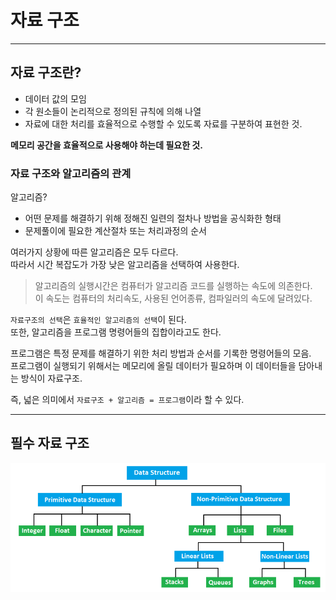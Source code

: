 # 자료 구조

---

## 자료 구조란?
- 데이터 값의 모임
- 각 원소들이 논리적으로 정의된 규칙에 의해 나열
- 자료에 대한 처리를 효율적으로 수행할 수 있도록 자료를 구분하여 표현한 것.

<b>메모리 공간을 효율적으로 사용해야 하는데 필요한 것.</b>

### 자료 구조와 알고리즘의 관계
알고리즘?
- 어떤 문제를 해결하기 위해 정해진 일련의 절차나 방법을 공식화한 형태
- 문제풀이에 필요한 계산절차 또는 처리과정의 순서

여러가지 상황에 따른 알고리즘은 모두 다르다.<br>
따라서 시간 복잡도가 가장 낮은 알고리즘을 선택하여 사용한다.
<blockquote>
알고리즘의 실행시간은 컴퓨터가 알고리즘 코드를 실행하는 속도에 의존한다. <br>
이 속도는 컴퓨터의 처리속도, 사용된 언어종류, 컴파일러의 속도에 달려있다.
</blockquote>

`자료구조의 선택`은 `효율적인 알고리즘의 선택`이 된다.<br>
또한, 알고리즘을 프로그램 명령어들의 집합이라고도 한다.

프로그램은 특정 문제를 해결하기 위한 처리 방법과 순서를 기록한 명령어들의 모음.<br>
프로그램이 실행되기 위해서는 메모리에 올릴 데이터가 필요하며 이 데이터들을 담아내는 방식이 자료구조.

즉, 넓은 의미에서 `자료구조 + 알고리즘 = 프로그램`이라 할 수 있다.

---

## 필수 자료 구조
![img.png](img/자료구조.png)